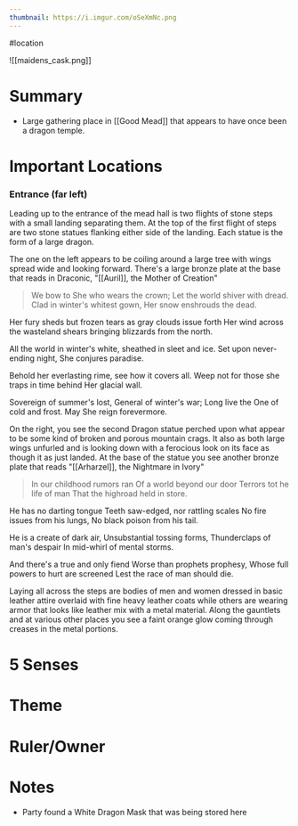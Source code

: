 ```yaml
---
thumbnail: https://i.imgur.com/oSeXmNc.png
---
```

#location

![[maidens_cask.png]]

# Summary
- Large gathering place in [[Good Mead]] that appears to have once been a dragon temple.

# Important Locations
### **Entrance** (far left)
Leading up to the entrance of the mead hall is two flights of stone steps with a small landing separating them. At the top of the first flight of steps are two stone statues flanking either side of the landing. Each statue is the form of a large dragon.

The one on the left appears to be coiling around a large tree with wings spread wide and looking forward. There's a large bronze plate at the base that reads in Draconic, "[[Auril]], the Mother of Creation"

> We bow to She who wears the crown; Let the world shiver with dread. Clad in winter's whitest gown, Her snow enshrouds the dead.

Her fury sheds but frozen tears as gray clouds issue forth Her wind across the wasteland shears bringing blizzards from the north.

All the world in winter's white, sheathed in sleet and ice. Set upon never-ending night, She conjures paradise.

Behold her everlasting rime, see how it covers all. Weep not for those she traps in time behind Her glacial wall.

Sovereign of summer's lost, General of winter's war; Long live the One of cold and frost. May She reign forevermore.

On the right, you see the second Dragon statue perched upon what appear to be some kind of broken and porous mountain crags. It also as both large wings unfurled and is looking down with a ferocious look on its face as though it as just landed. At the base of the statue you see another bronze plate that reads "[[Arharzel]], the Nightmare in Ivory"

> In our childhood rumors ran Of a world beyond our door Terrors tot he life of man That the highroad held in store.

He has no darting tongue Teeth saw-edged, nor rattling scales No fire issues from his lungs, No black poison from his tail.

He is a create of dark air, Unsubstantial tossing forms, Thunderclaps of man's despair In mid-whirl of mental storms.

And there's a true and only fiend Worse than prophets prophesy, Whose full powers to hurt are screened Lest the race of man should die.

Laying all across the steps are bodies of men and women dressed in basic leather attire overlaid with fine heavy leather coats while others are wearing armor that looks like leather mix with a metal material. Along the gauntlets and at various other places you see a faint orange glow coming through creases in the metal portions.

# 5 Senses
# Theme
# Ruler/Owner
# Notes
- Party found a White Dragon Mask that was being stored here
